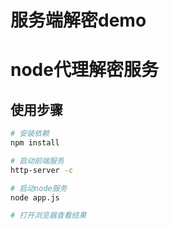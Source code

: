 # 服务端解密demo


# node代理解密服务


## 使用步骤

``` bash
# 安装依赖
npm install

# 启动前端服务
http-server -c

# 启动node服务
node app.js

# 打开浏览器查看结果

```
